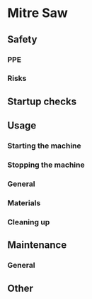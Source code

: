 # Mitre Saw

<!-- There is no prescribed structure, but here is a suggestion: -->

## Safety

### PPE

### Risks

<!-- Usually, all of the control measures in the risk assessment should be mentioned here -->

## Startup checks

## Usage

### Starting the machine

### Stopping the machine

<!-- incl estops if necessary -->

### General

### Materials

### Cleaning up

## Maintenance

### General

## Other
